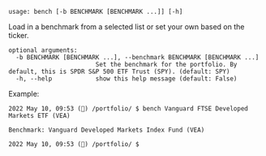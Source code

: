 ```
usage: bench [-b BENCHMARK [BENCHMARK ...]] [-h]
```

Load in a benchmark from a selected list or set your own based on the ticker.

```
optional arguments:
  -b BENCHMARK [BENCHMARK ...], --benchmark BENCHMARK [BENCHMARK ...]
                        Set the benchmark for the portfolio. By default, this is SPDR S&P 500 ETF Trust (SPY). (default: SPY)
  -h, --help            show this help message (default: False)
```
Example:
```
2022 May 10, 09:53 (🦋) /portfolio/ $ bench Vanguard FTSE Developed Markets ETF (VEA)

Benchmark: Vanguard Developed Markets Index Fund (VEA)

2022 May 10, 09:53 (🦋) /portfolio/ $